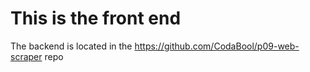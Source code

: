 # This is the front end
The backend is located in the https://github.com/CodaBool/p09-web-scraper repo